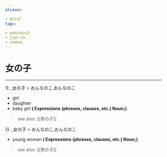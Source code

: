 ```yaml
---
aliases:
    
- 女の子
tags:
    
- wanikani2
- jlpt-n5
- common
---
```


# 女の子
---
1).
,女の子 > おんなのこ,おんなのこ

- girl
- daughter
- baby girl
**( Expressions (phrases, clauses, etc.) Noun;)**
> see also:  [[男の子]]
            
2).
,女の子 > おんなのこ,おんなのこ

- young woman
**( Expressions (phrases, clauses, etc.) Noun;)**
> see also:  [[男の子]]
            